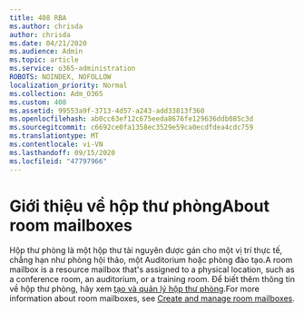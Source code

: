 ```yaml
---
title: 408 RBA
ms.author: chrisda
author: chrisda
ms.date: 04/21/2020
ms.audience: Admin
ms.topic: article
ms.service: o365-administration
ROBOTS: NOINDEX, NOFOLLOW
localization_priority: Normal
ms.collection: Adm_O365
ms.custom: 408
ms.assetid: 99553a9f-3713-4d57-a243-add33813f360
ms.openlocfilehash: ab0cc63ef12c675eeda8676fe129636ddb085c3d
ms.sourcegitcommit: c6692ce0fa1358ec3529e59ca0ecdfdea4cdc759
ms.translationtype: MT
ms.contentlocale: vi-VN
ms.lasthandoff: 09/15/2020
ms.locfileid: "47797966"
---
```

# <a name="about-room-mailboxes"></a><span data-ttu-id="46588-102">Giới thiệu về hộp thư phòng</span><span class="sxs-lookup"><span data-stu-id="46588-102">About room mailboxes</span></span>

<span data-ttu-id="46588-103">Hộp thư phòng là một hộp thư tài nguyên được gán cho một vị trí thực tế, chẳng hạn như phòng hội thảo, một Auditorium hoặc phòng đào tạo.</span><span class="sxs-lookup"><span data-stu-id="46588-103">A room mailbox is a resource mailbox that's assigned to a physical location, such as a conference room, an auditorium, or a training room.</span></span> <span data-ttu-id="46588-104">Để biết thêm thông tin về hộp thư phòng, hãy xem [tạo và quản lý hộp thư phòng](https://go.microsoft.com/fwlink/p/?linkid=717533).</span><span class="sxs-lookup"><span data-stu-id="46588-104">For more information about room mailboxes, see [Create and manage room mailboxes](https://go.microsoft.com/fwlink/p/?linkid=717533).</span></span>
